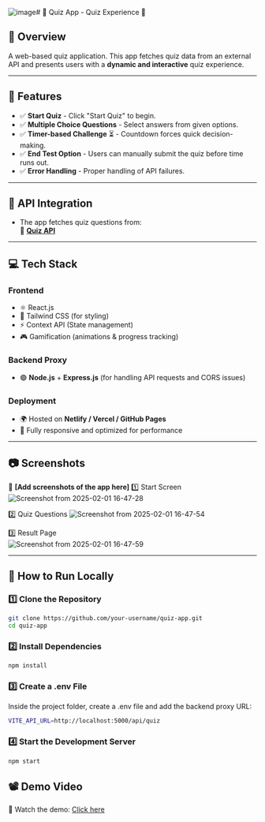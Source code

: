 ![image](https://github.com/user-attachments/assets/3d3505cd-fb48-43e2-8f1a-28a956f239a8)# 🎯 Quiz App - Quiz Experience 🚀

## 📌 Overview
A web-based quiz application. This app fetches quiz data from an external API and presents users with a **dynamic and interactive** quiz experience.

---

## 🚀 Features
- ✅ **Start Quiz** - Click "Start Quiz" to begin.
- ✅ **Multiple Choice Questions** - Select answers from given options.
- ✅ **Timer-based Challenge** ⏳ - Countdown forces quick decision-making.
- ✅ **End Test Option** - Users can manually submit the quiz before time runs out.
- ✅ **Error Handling** - Proper handling of API failures.

---

## 📡 API Integration
- The app fetches quiz questions from:  
  📌 **[Quiz API](https://api.jsonserve.com/Uw5CrX)**

---

## 💻 Tech Stack

### **Frontend**
- ⚛️ React.js
- 🎨 Tailwind CSS (for styling)
- ⚡ Context API (State management)
- 🎮 Gamification (animations & progress tracking)

### **Backend Proxy**
- 🟢 **Node.js** + **Express.js** (for handling API requests and CORS issues)

### **Deployment**
- 🌍 Hosted on **Netlify / Vercel / GitHub Pages**
- 🚀 Fully responsive and optimized for performance

---

## 📷 Screenshots
📸 **[Add screenshots of the app here]**
1️⃣ Start Screen  
![Screenshot from 2025-02-01 16-47-28](https://github.com/user-attachments/assets/3f7c474e-f3c4-4c91-944f-44c51bb3123b)



2️⃣ Quiz Questions 
![Screenshot from 2025-02-01 16-47-54](https://github.com/user-attachments/assets/2ca3beb6-2cbc-48ba-b424-815615715865)


3️⃣ Result Page  
![Screenshot from 2025-02-01 16-47-59](https://github.com/user-attachments/assets/0be21d71-968c-42d4-8d4c-63da0d5e99f5)

---

## 🚀 How to Run Locally

### **1️⃣ Clone the Repository**
```bash
git clone https://github.com/your-username/quiz-app.git
cd quiz-app
```
### **2️⃣ Install Dependencies**
```bash
npm install
```
### **3️⃣ Create a .env File**
Inside the project folder, create a .env file and add the backend proxy URL:
```bash
VITE_API_URL=http://localhost:5000/api/quiz
```
### **4️⃣ Start the Development Server**
```bash
npm start
```

## 📽 Demo Video
🎥 Watch the demo: [Click here]([https://drive.google.com/file/d/FILE_ID/view?usp=sharing](https://drive.google.com/file/d/1WfArnjx6K-ey-U1EYvHudKj4cQBR0AB0/view?usp=sharing))

